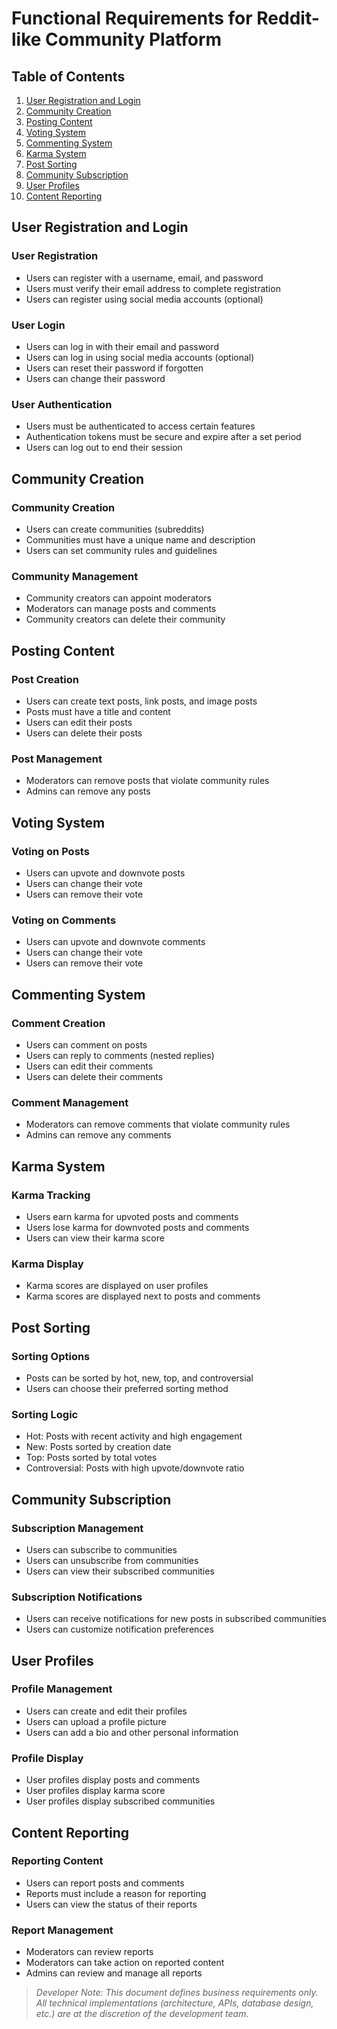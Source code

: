 # Functional Requirements for Reddit-like Community Platform

## Table of Contents

1. [User Registration and Login](#user-registration-and-login)
2. [Community Creation](#community-creation)
3. [Posting Content](#posting-content)
4. [Voting System](#voting-system)
5. [Commenting System](#commenting-system)
6. [Karma System](#karma-system)
7. [Post Sorting](#post-sorting)
8. [Community Subscription](#community-subscription)
9. [User Profiles](#user-profiles)
10. [Content Reporting](#content-reporting)

## User Registration and Login

### User Registration

- Users can register with a username, email, and password
- Users must verify their email address to complete registration
- Users can register using social media accounts (optional)

### User Login

- Users can log in with their email and password
- Users can log in using social media accounts (optional)
- Users can reset their password if forgotten
- Users can change their password

### User Authentication

- Users must be authenticated to access certain features
- Authentication tokens must be secure and expire after a set period
- Users can log out to end their session

## Community Creation

### Community Creation

- Users can create communities (subreddits)
- Communities must have a unique name and description
- Users can set community rules and guidelines

### Community Management

- Community creators can appoint moderators
- Moderators can manage posts and comments
- Community creators can delete their community

## Posting Content

### Post Creation

- Users can create text posts, link posts, and image posts
- Posts must have a title and content
- Users can edit their posts
- Users can delete their posts

### Post Management

- Moderators can remove posts that violate community rules
- Admins can remove any posts

## Voting System

### Voting on Posts

- Users can upvote and downvote posts
- Users can change their vote
- Users can remove their vote

### Voting on Comments

- Users can upvote and downvote comments
- Users can change their vote
- Users can remove their vote

## Commenting System

### Comment Creation

- Users can comment on posts
- Users can reply to comments (nested replies)
- Users can edit their comments
- Users can delete their comments

### Comment Management

- Moderators can remove comments that violate community rules
- Admins can remove any comments

## Karma System

### Karma Tracking

- Users earn karma for upvoted posts and comments
- Users lose karma for downvoted posts and comments
- Users can view their karma score

### Karma Display

- Karma scores are displayed on user profiles
- Karma scores are displayed next to posts and comments

## Post Sorting

### Sorting Options

- Posts can be sorted by hot, new, top, and controversial
- Users can choose their preferred sorting method

### Sorting Logic

- Hot: Posts with recent activity and high engagement
- New: Posts sorted by creation date
- Top: Posts sorted by total votes
- Controversial: Posts with high upvote/downvote ratio

## Community Subscription

### Subscription Management

- Users can subscribe to communities
- Users can unsubscribe from communities
- Users can view their subscribed communities

### Subscription Notifications

- Users can receive notifications for new posts in subscribed communities
- Users can customize notification preferences

## User Profiles

### Profile Management

- Users can create and edit their profiles
- Users can upload a profile picture
- Users can add a bio and other personal information

### Profile Display

- User profiles display posts and comments
- User profiles display karma score
- User profiles display subscribed communities

## Content Reporting

### Reporting Content

- Users can report posts and comments
- Reports must include a reason for reporting
- Users can view the status of their reports

### Report Management

- Moderators can review reports
- Moderators can take action on reported content
- Admins can review and manage all reports

> *Developer Note: This document defines business requirements only. All technical implementations (architecture, APIs, database design, etc.) are at the discretion of the development team.*